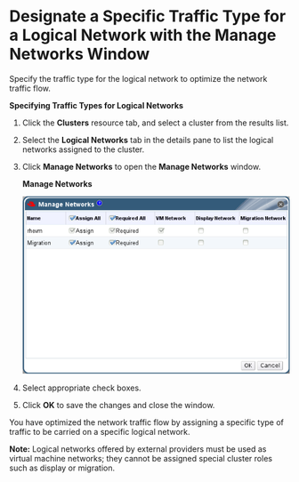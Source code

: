 # Designate a Specific Traffic Type for a Logical Network with the Manage Networks Window

Specify the traffic type for the logical network to optimize the network traffic flow.

**Specifying Traffic Types for Logical Networks**

1. Click the **Clusters** resource tab, and select a cluster from the results list.

2. Select the **Logical Networks** tab in the details pane to list the logical networks assigned to the cluster.

3. Click **Manage Networks** to open the **Manage Networks** window.

    **Manage Networks**

    ![The Manage Networks window](images/4122.png)

4. Select appropriate check boxes.

5. Click **OK** to save the changes and close the window.

You have optimized the network traffic flow by assigning a specific type of traffic to be carried on a specific logical network.

**Note:** Logical networks offered by external providers must be used as virtual machine networks; they cannot be assigned special cluster roles such as display or migration.
